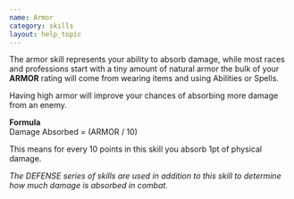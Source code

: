 ```yaml
---
name: Armor
category: skills
layout: help_topic
---
```

The armor skill represents your ability to absorb damage, while most races and professions start with a tiny amount of natural armor the bulk of your **ARMOR** rating will come from wearing items and using Abilities or Spells.  
  
Having high armor will improve your chances of absorbing more damage from an enemy.  
  
**Formula**  
Damage Absorbed = (ARMOR / 10)  
  
This means for every 10 points in this skill you absorb 1pt of physical damage.  
  
_The DEFENSE series of skills are used in addition to this skill to determine how much damage is absorbed in combat._